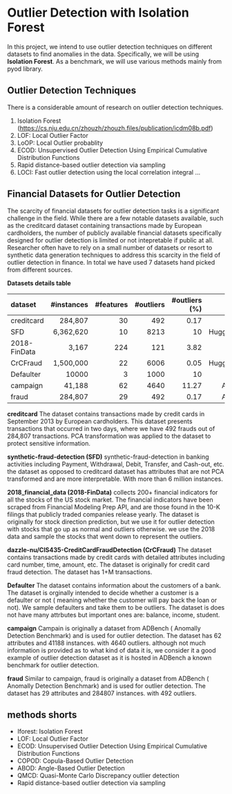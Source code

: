 # Outlier Detection with Isolation Forest

In this project, we intend to use outlier detection techniques on different datasets to find anomalies in the data.
Specifically, we will be using **Isolation Forest**. As a benchmark, we will use various methods mainly from pyod library.


## Outlier Detection Techniques

There is a considerable amount of research on outlier detection techniques. 

1. Isolation Forest (https://cs.nju.edu.cn/zhouzh/zhouzh.files/publication/icdm08b.pdf)
2. LOF: Local Outlier Factor
3. LoOP: Local Outlier probablity
4. ECOD: Unsupervised Outlier Detection Using Empirical Cumulative Distribution Functions
5. Rapid distance-based outlier detection via sampling
6. LOCI: Fast outlier detection using the local correlation integral 
...


## Financial Datasets for Outlier Detection

The scarcity of financial datasets for outlier detection tasks is a significant challenge in the field. While there are a few notable datasets available, such as the creditcard dataset containing transactions made by European cardholders, the number of publicly available financial datasets specifically designed for outlier detection is limited or not intepretable if public at all. Researcher often have to rely on a small number of datasets or resort to synthetic data generation techniques to address this scarcity in the field of outlier detection in finance. In total we have used 7 datasets hand picked from different sources.

**Datasets details table**

| dataset     | #instances | #features | #outliers  | #outliers (%)  |from           |#instances | #outliers|
|:--------    |-----------:|----------:|----------: |--------------: |--------------:|---------------:|---------------------------:|
| creditcard  | 284,807     | 30        | 492       | 0.17           | Kaggle        |All             |All                         |
| SFD         | 6,362,620   | 10        | 8213      | 10             | HuggingFace   |500000          |233                         |
| 2018-FinData| 3,167       | 224       | 121       | 3.82           | Kaggle        |All             |All                         |
| CrCFraud    | 1,500,000   | 22        | 6006      | 0.05           | HuggingFace   |200000          |1645                        |
| Defaulter   | 10000       | 3         | 1000      | 10             | Kaggle        |9,841           |174                         |
| campaign    | 41,188      | 62        | 4640      | 11.27          | ADBench       |All             |All                         |
| fraud       | 284,807     | 29        | 492       | 0.17           | ADBench       |All             |All                         |


**creditcard**
The dataset contains transactions made by credit cards in September 2013 by European cardholders.
This dataset presents transactions that occurred in two days, where we have 492 frauds out of 284,807 transactions.
PCA transformation was applied to the dataset to protect sensitive information. 

**synthetic-fraud-detection (SFD)** 
synthetic-fraud-detection in banking activities including Payment, Withdrawal, Debit, Transfer, and Cash-out, etc. the dataset as opposed to creditcard dataset has attributes that are not PCA transformed and are more interpretable. With more than 6 million instances. 

**2018_financial_data (2018-FinData)**
 collects 200+ financial indicators for all the stocks of the US stock market. The financial indicators have been scraped from Financial Modeling Prep API, and are those found in the 10-K filings that publicly traded companies release yearly. The dataset is originally for stock direction prediction, but we use it for outlier detection with stocks that go up as normal and outliers otherwise. we use the 2018 data and sample the stocks that went down to represent the outliers.

**dazzle-nu/CIS435-CreditCardFraudDetection (CrCFraud)** 
The dataset contains transactions made by credit cards with detailed attributes including card number, time, amount, etc. The dataset is originally for credit card fraud detection. The dataset has 1+M transactions. 

**Defaulter**
The dataset contains information about the customers of a bank. The dataset is orginally intended to decide whether a customer is a defaulter or not ( meaning whether the customer will pay back the loan or not). We sample defaulters and take them to be outliers. 
The dataset is does not have many attrbutes but important ones are: balance, income, student. 

**campaign**
Campain is originally a dataset from ADBench ( Anomally Detection Benchmark) and is used for outlier detection. The dataset has 62 attributes and 41188 instances. with 4640 outliers. although not much information is provided as to what kind of data it is, we consider it a good example of outlier detection dataset as it is hosted in ADBench a known benchmark for outlier detection.

**fraud**
Similar to campaign, fraud is originally a dataset from ADBench ( Anomally Detection Benchmark) and is used for outlier detection. The dataset has 29 attributes and 284807 instances. with 492 outliers. 


## methods shorts

- Iforest: Isolation Forest 
- LOF: Local Outlier Factor
- ECOD: Unsupervised Outlier Detection Using Empirical Cumulative Distribution Functions
- COPOD: Copula-Based Outlier Detection
- ABOD: Angle-Based Outlier Detection
- QMCD: Quasi-Monte Carlo Discrepancy outlier detection
- Rapid distance-based outlier detection via sampling
